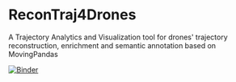 # ReconTraj4Drones
A Trajectory Analytics and Visualization tool for drones' trajectory reconstruction, enrichment and semantic annotation based on MovingPandas

[![Binder](https://mybinder.org/badge_logo.svg)](https://mybinder.org/v2/gh/AndreasSoularidis/ReconTraj4Drones/master?labpath=%2Ftutorials%2FReconTraj4Drones-Examples.ipynb)
